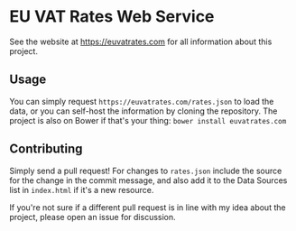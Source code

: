 EU VAT Rates Web Service
==============

See the website at https://euvatrates.com for all information about this project.

## Usage

You can simply request `https://euvatrates.com/rates.json` to load the data, or you can self-host the information by cloning the repository. The project is also on Bower if that's your thing: `bower install euvatrates.com`

## Contributing

Simply send a pull request! For changes to `rates.json` include the source for the change in the commit message, and also add it to the Data Sources list in `index.html` if it's a new resource.

If you're not sure if a different pull request is in line with my idea about the project, please open an issue for discussion.
